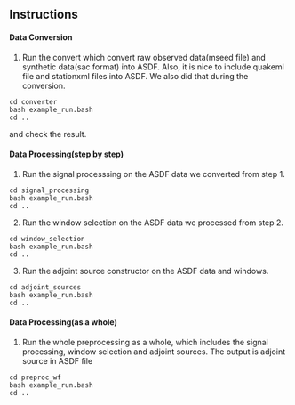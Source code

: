 ## Instructions

#### Data Conversion
1. Run the convert which convert raw observed data(mseed file) and synthetic data(sac format) into ASDF. Also, it is nice to include quakeml file and stationxml files into ASDF. We also did that during the conversion.
  ```
  cd converter
  bash example_run.bash
  cd ..
  ```
and check the result.

#### Data Processing(step by step)
1. Run the signal processsing on the ASDF data we converted from step 1.
  ```
  cd signal_processing
  bash example_run.bash
  cd ..
  ```

2. Run the window selection on the ASDF data we processed from step 2.
  ```
  cd window_selection
  bash example_run.bash
  cd ..
  ```

3. Run the adjoint source constructor on the ASDF data and windows.
  ```
  cd adjoint_sources
  bash example_run.bash
  cd ..
  ```

#### Data Processing(as a whole)
1. Run the whole preprocessing as a whole, which includes the signal processing, window selection and adjoint sources. The output is adjoint source in ASDF file
  ```
  cd preproc_wf
  bash example_run.bash
  cd ..
  ```
